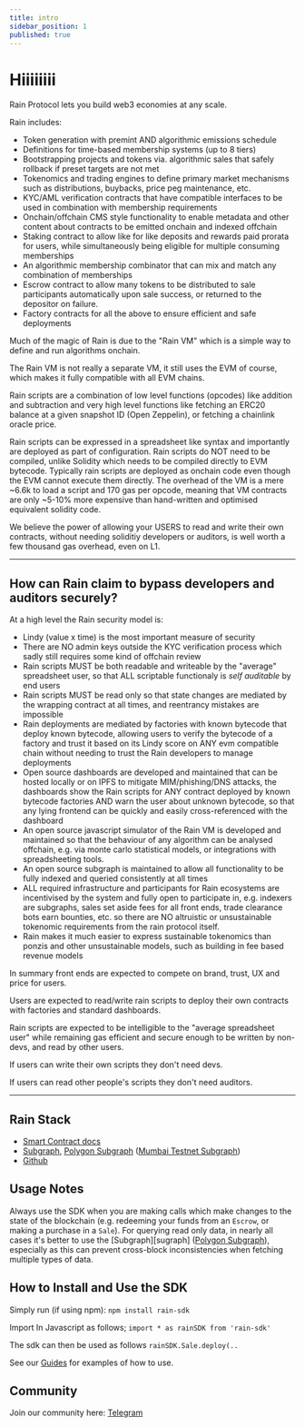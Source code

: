 ```yaml
---
title: intro
sidebar_position: 1
published: true
---
```


# Hiiiiiiii

Rain Protocol lets you build web3 economies at any scale.

Rain includes:

- Token generation with premint AND algorithmic emissions schedule
- Definitions for time-based membership systems (up to 8 tiers)
- Bootstrapping projects and tokens via. algorithmic sales that safely rollback
  if preset targets are not met
- Tokenomics and trading engines to define primary market mechanisms such as
  distributions, buybacks, price peg maintenance, etc.
- KYC/AML verification contracts that have compatible interfaces to be used in
  combination with membership requirements
- Onchain/offchain CMS style functionality to enable metadata and other content
  about contracts to be emitted onchain and indexed offchain
- Staking contract to allow like for like deposits and rewards paid prorata for
  users, while simultaneously being eligible for multiple consuming memberships
- An algorithmic membership combinator that can mix and match any combination
  of memberships
- Escrow contract to allow many tokens to be distributed to sale participants
  automatically upon sale success, or returned to the depositor on failure.
- Factory contracts for all the above to ensure efficient and safe deployments

Much of the magic of Rain is due to the "Rain VM" which is a simple way to
define and run algorithms onchain.

The Rain VM is not really a separate VM, it still uses the EVM of course, which
makes it fully compatible with all EVM chains.

Rain scripts are a combination of low level functions (opcodes) like addition
and subtraction and very high level functions like fetching an ERC20 balance at
a given snapshot ID (Open Zeppelin), or fetching a chainlink oracle price.

Rain scripts can be expressed in a spreadsheet like syntax and importantly are
deployed as part of configuration. Rain scripts do NOT need to be compiled,
unlike Solidity which needs to be compiled directly to EVM bytecode. Typically
rain scripts are deployed as onchain code even though the EVM cannot execute
them directly. The overhead of the VM is a mere ~6.6k to load a script and 170
gas per opcode, meaning that VM contracts are only ~5-10% more expensive than
hand-written and optimised equivalent solidity code.

We believe the power of allowing your USERS to read and write their own
contracts, without needing soliditiy developers or auditors, is well worth a
few thousand gas overhead, even on L1.

---

## How can Rain claim to bypass developers and auditors securely?

At a high level the Rain security model is:

- Lindy (value x time) is the most important measure of security
- There are NO admin keys outside the KYC verification process which sadly
  still requires some kind of offchain review
- Rain scripts MUST be both readable and writeable by the "average" spreadsheet
  user, so that ALL scriptable functionaly is _self auditable_ by end users
- Rain scripts MUST be read only so that state changes are mediated by the
  wrapping contract at all times, and reentrancy mistakes are impossible
- Rain deployments are mediated by factories with known bytecode that deploy
  known bytecode, allowing users to verify the bytecode of a factory and trust
  it based on its Lindy score on ANY evm compatible chain without needing to
  trust the Rain developers to manage deployments
- Open source dashboards are developed and maintained that can be hosted
  locally or on IPFS to mitigate MIM/phishing/DNS attacks, the dashboards show
  the Rain scripts for ANY contract deployed by known bytecode factories AND
  warn the user about unknown bytecode, so that any lying frontend can be
  quickly and easily cross-referenced with the dashboard
- An open source javascript simulator of the Rain VM is developed and
  maintained so that the behaviour of any algorithm can be analysed offchain,
  e.g. via monte carlo statistical models, or integrations with spreadsheeting
  tools.
- An open source subgraph is maintained to allow all functionality to be fully
  indexed and queried consistently at all times
- ALL required infrastructure and participants for Rain ecosystems are
  incentivised by the system and fully open to participate in, e.g. indexers
  are subgraphs, sales set aside fees for all front ends, trade clearance bots
  earn bounties, etc. so there are NO altruistic or unsustainable tokenomic
  requirements from the rain protocol itself.
- Rain makes it much easier to express sustainable tokenomics than ponzis and
  other unsustainable models, such as building in fee based revenue models

In summary front ends are expected to compete on brand, trust, UX and price for
users.

Users are expected to read/write rain scripts to deploy their own contracts
with factories and standard dashboards.

Rain scripts are expected to be intelligible to the "average spreadsheet user"
while remaining gas efficient and secure enough to be written by non-devs, and
read by other users.

If users can write their own scripts they don't need devs.

If users can read other people's scripts they don't need auditors.

---

## Rain Stack

- [Smart Contract docs][smart-contracts]
- [Subgraph][subgraph], [Polygon Subgraph][polygon-subgraph] ([Mumbai Testnet Subgraph][mumbai-subgraph])
- [Github][github]

## Usage Notes

Always use the SDK when you are making calls which make changes to the state of the blockchain (e.g. redeeming your funds from an `Escrow`, or making a purchase in a `Sale`). For querying read only data, in nearly all cases it's better to use the [Subgraph][sugraph] ([Polygon Subgraph][polygon-subgraph]), especially as this can prevent cross-block inconsistencies when fetching multiple types of data.

## How to Install and Use the SDK

Simply run (if using npm):
`npm install rain-sdk`

Import In Javascript as follows; `import * as rainSDK from 'rain-sdk'`

The sdk can then be used as follows `rainSDK.Sale.deploy(..`

See our [Guides][guides] for examples of how to use.

## Community

Join our community here: [Telegram][telegram]

[smart-contracts]: /developer-tools/smart-contracts/claim/EmissionsERC20
[//]: # 'todo add this to environment variables'
[subgraph]: https://thegraph.com/hosted-service/subgraph/beehive-innovation/rain-protocol
[polygon-subgraph]: https://thegraph.com/hosted-service/subgraph/beehive-innovation/rain-protocol-v2-polygon
[mumbai-subgraph]: https://thegraph.com/hosted-service/subgraph/beehive-innovation/rain-protocol-v2-mumbai
[github]: https://github.com/beehive-innovation/rain-protocol
[guides]: /guides/Getting%20Started/using-the-rain-sdk-to-deploy-your-first-rain-contract
[telegram]: https://t.me/+w4mJbCT6IfI2YTU0
